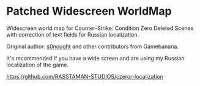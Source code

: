 # Patched Widescreen WorldMap
Widescreen world map for Counter-Strike: Condition Zero Deleted Scenes with correction of text fields for Russian localization.

Original author: [s0nought](https://gamebanana.com/members/1169455) and other contributors from Gamebanana.

It's recommended if you have a wide screen and are using my Russian localization of the game.

https://github.com/RASSTAMAN-STUDIOS/czeror-localization
